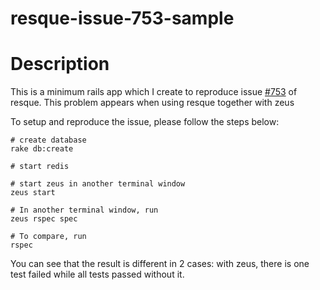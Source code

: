 # resque-issue-753-sample

# Description

This is a minimum rails app which I create to reproduce issue [#753](https://github.com/resque/resque/issues/753) of resque. 
This problem appears when using resque together with zeus

To setup and reproduce the issue, please follow the steps below:

```shell
# create database
rake db:create

# start redis

# start zeus in another terminal window
zeus start

# In another terminal window, run
zeus rspec spec

# To compare, run
rspec
```

You can see that the result is different in 2 cases: with zeus, there is one test failed while all tests passed without it.
